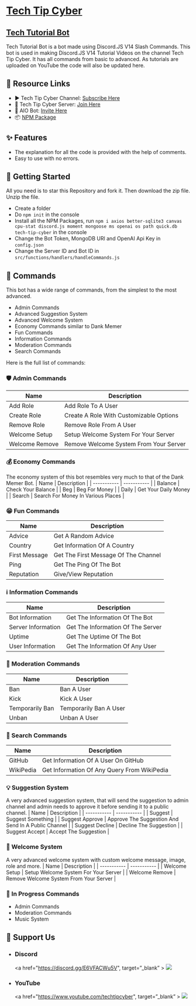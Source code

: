 # [Tech Tip Cyber](https://youtube.com/techtipcyber)
## [Tech Tutorial Bot](https://www.youtube.com/playlist?list=PLiK2FVO_yE7q0lYlmhFemXmTSlz-8mcDC)

Tech Tutorial Bot is a bot made using Discord.JS V14 Slash Commands. This bot is used in making Discord.JS V14 Tutorial Videos on the channel Tech Tip Cyber. It has all commands from basic to advanced. As tutorials are uploaded on YouTube the code will also be updated here.

## 🔗 Resource Links
- ▶️ Tech Tip Cyber Channel: [Subscribe Here](https://www.youtube.com/techtipcyber)
- 🤝 Tech Tip Cyber Server: [Join Here](https://discord.gg/2FMvpaUcWh)
- 🤖 AIO Bot: [Invite Here](https://discord.com/api/oauth2/authorize?client_id=787068394372988969&permissions=8&scope=bot%20applications.commands)
- 📦 [NPM Package](https://www.npmjs.com/package/tech-tip-cyber)

## ✨ Features
- The explanation for all the code is provided with the help of comments.
- Easy to use with no errors.

## 🚀 Getting Started
All you need is to star this Repository and fork it. Then download the zip file. Unzip the file.
- Create a folder
- Do `npm init` in the console
- Install all the NPM Packages, run `npm i axios better-sqlite3 canvas cpu-stat discord.js moment mongoose ms openai os path quick.db tech-tip-cyber` in the console
- Change the Bot Token, MongoDB URl and OpenAI Api Key in `config.json`
- Change the Server ID and Bot ID in `src/functions/handlers/handleCommands.js`

## 🤖 Commands
This bot has a wide range of commands, from the simplest to the most advanced.
- Admin Commands
- Advanced Suggestion System
- Advanced Welcome System
- Economy Commands similar to Dank Memer
- Fun Commands
- Information Commands
- Moderation  Commands
- Search Commands

Here is the full list of commands:
### 🛡️ Admin Commands
| Name | Description |
| ----------- | ----------- |
| Add Role | Add Role To A User |
| Create Role | Create A Role With Customizable Options |
| Remove Role | Remove Role From A User |
| Welcome Setup | Setup Welcome System For Your Server |
| Welcome Remove | Remove Welcome System From Your Server |

### 💰 Economy Commands
The economy system of this bot resembles very much to that of the Dank Memer Bot.
| Name | Description |
| ----------- | ----------- |
| Balance | Check Your Balance |
| Beg | Beg For Money |
| Daily | Get Your Daily Money |
| Search | Search For Money In Various Places |

### 😁 Fun Commands
| Name | Description |
| ----------- | ----------- |
| Advice | Get A Random Advice |
| Country | Get Information Of A Country |
| First Message | Get The First Message Of The Channel |
| Ping | Get The Ping Of The Bot |
| Reputation | Give/View Reputation |

### ℹ️ Information Commands
| Name | Description |
| ----------- | ----------- |
| Bot Information | Get The Information Of The Bot |
| Server Information | Get The Information Of The Server |
| Uptime | Get The Uptime Of The Bot |
| User Information | Get The Information Of Any User |

### 🛑️ Moderation Commands
| Name | Description |
| ----------- | ----------- |
| Ban | Ban A User |
| Kick | Kick A User |
| Temporarily Ban | Temporarily Ban A User |
| Unban | Unban A User |

### 🔎️ Search Commands
| Name | Description |
| ----------- | ----------- |
| GitHub | Get Information Of A User On GitHub |
| WikiPedia | Get Information Of Any Query From WikiPedia |

### 💡️ Suggestion System
A very advanced suggestion system, that will send the suggestion to admin channel and admin needs to approve it before sending it to a public channel.
| Name | Description |
| ----------- | ----------- |
| Suggest | Suggest Something |
| Suggest Approve | Approve The Suggestion And Send In A Public Channel |
| Suggest Decline | Decline The Suggestion |
| Suggest Accept | Accept The Suggestion |

### 👋 Welcome System
A very advanced welcome system with custom welcome message, image, role and more.
| Name | Description |
| ----------- | ----------- |
| Welcome Setup | Setup Welcome System For Your Server |
| Welcome Remove | Remove Welcome System From Your Server |

### 🚧 In Progress Commands
- Admin Commands
- Moderation Commands
- Music System

## 🤝 Support Us
- ### Discord
    <a href="https://discord.gg/E6VFACWu5V", target=”_blank” >
      <img src="https://discord.com/api/guilds/787061623696523304/widget.png?style=banner4">
    </a>
- ### YouTube
     <a href="https://www.youtube.com/techtipcyber", target=”_blank” >
          <img src="https://i.imgur.com/iF118Xb.png">
    </a>
